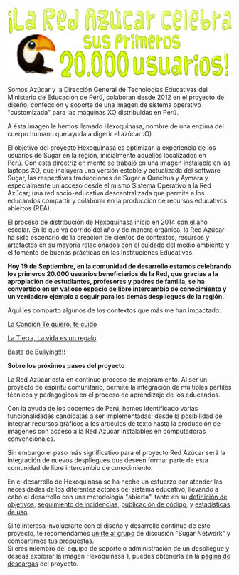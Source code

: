 <html><body><img class="size-full wp-image-479 alignleft" style="border: 0px" title="¡celebramos 20000 usuarios!" src="/files/2014/09/20000.png" alt="" width="699" height="159">



Somos Azúcar y la Dirección General de Tecnologías Educativas del Ministerio de Educación de Perú, colaboran desde 2012 en el proyecto de diseño, confección y soporte de una imagen de sistema operativo "customizada" para las máquinas XO distribuidas en Perú.



A ésta imagen le hemos llamado Hexoquinasa, nombre de una enzima del cuerpo humano que ayuda a digerir el azúcar :O)



El objetivo del proyecto Hexoquinasa es optimizar la experiencia de los usuarios de Sugar en la región, inicialmente aquellos localizados en Perú. Con esta directriz en mente se trabajó en una imagen instalable en las laptops XO, que incluyera una versión estable y actualizada del software Sugar, las respectivas traducciones de Sugar a Quechua y Aymara y especialmente un acceso desde el mismo Sistema Operativo a la Red Azúcar; una red socio-educativa descentralizada que permite a los educandos compartir y colaborar en la produccion de recursos educativos abiertos (REA).



El proceso de distribución de Hexoquinasa inició en 2014 con el año escolar. En lo que va corrido del año y de manera orgánica, la Red Azúcar ha sido escenario de la creación de cientos de contextos, recursos y artefactos en su mayoría relacionados con el cuidado del medio ambiente y el fomento de buenas prácticas en las Instituciones Educativas.



<strong>Hoy 19 de Septiembre, en la comunidad de desarrollo estamos celebrando los primeros 20.000 usuarios beneficiarios de la Red, que gracias a la apropiación de estudiantes, profesores y padres de familia, se ha convertido en un valioso espacio de libre intercambio de conocimiento y un verdadero ejemplo a seguir para los demás despliegues de la región.</strong>



Aquí les comparto algunos de los contextos que más me han impactado:



<a href="http://network.sugarlabs.org/article/202e21543dc811e48a20525400e4dcb5">La Canción Te quiero, te cuido</a>

<a href="http://network.sugarlabs.org/article/a7502b283c6011e4bfcf525400e4dcb5">La Tierra, La vida es un regalo

</a><a href="http://network.sugarlabs.org/article/cf44919a224911e495d2525400e4dcb5">Basta de Bullying!!!!</a>



<strong>Sobre los próximos pasos del proyecto</strong><a href="http://network.sugarlabs.org/article/a7502b283c6011e4bfcf525400e4dcb5"></a>



La Red Azúcar está en continuo proceso de mejoramiento. Al ser un proyecto de espíritu comunitario, permite la integración de múltiples perfiles técnicos y pedagógicos en el proceso de aprendizaje de los educandos.



Con la ayuda de los docentes de Perú, hemos identificado varias funcionalidades candidatas a ser implementadas; desde la posibilidad de integrar recursos gráficos a los artículos de texto hasta la producción de imágenes con acceso a la Red Azúcar instalables en computadoras convencionales.



Sin embargo el paso más significativo para el proyecto Red Azúcar será la integración de nuevos despliegues que deseen formar parte de esta comunidad de libre intercambio de conocimiento.



En el desarrollo de Hexoquinasa se ha hecho un esfuerzo por atender las  necesidades de los diferentes actores del sistema educativo, llevando a cabo el desarrollo con una  metodología "abierta", tanto en su <a href="http://pe.sugarlabs.org/ir/Proyecto%20Piloto%20Hexoquinasa">definición de objetivos</a>, <a href="http://tareas.somosazucar.org/hxp/index">seguimiento de incidencias</a>, <a href="http://git.sugarlabs.org/hexokinase/xo">publicación de código</a>, y <a href="http://network.sugarlabs.org/stats-viewer/">estadísticas de uso</a>.

<div>Si te interesa involucrarte con el diseño y desarrollo continuo de este proyecto, te recomendamos <a href="https://groups.google.com/forum/#!forum/sugar-network">unirte al grupo</a> de discusión "Sugar Network" y compartirnos tus propuestas.</div>

<div>Si eres miembro del equipo de soporte o administración de un despliegue y deseas explorar la imagen Hexoquinasa 1, puedes obtenerla en la <a href="http://pe.sugarlabs.org/ir/Proyecto%20Piloto%20Hexoquinasa/Instalar">página de descargas</a> del proyecto.</div></body></html>
